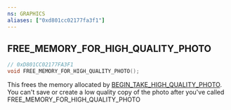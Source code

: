 ```yaml
---
ns: GRAPHICS
aliases: ["0xd801cc02177fa3f1"]
---
```

## FREE_MEMORY_FOR_HIGH_QUALITY_PHOTO

```c
// 0xD801CC02177FA3F1
void FREE_MEMORY_FOR_HIGH_QUALITY_PHOTO();
```

This frees the memory allocated by [BEGIN_TAKE_HIGH_QUALITY_PHOTO](#_0xA67C35C56EB1BD9D). You can't save or create a low quality copy of the photo after you've called FREE_MEMORY_FOR_HIGH_QUALITY_PHOTO

